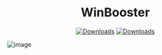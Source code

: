 <div align="center">
	<h1>WinBooster</h1>
	</a>
	<a href="https://github.com/Nekiplay/MeteorPlus/releases"><img src="https://img.shields.io/github/downloads/WinBooster/WinBooster_Cloud/total" alt="Downloads"/></a>
	<a href="https://github.com/Nekiplay/MeteorPlus/releases"><img src="https://img.shields.io/github/downloads/WinBooster/WinBooster_Cloud/2.0.8.5/total" alt="Downloads"/></a>
</div>

![image](https://user-images.githubusercontent.com/35975332/236732869-bf4c0a5d-98a6-4985-8cca-305abae28dbe.png)
